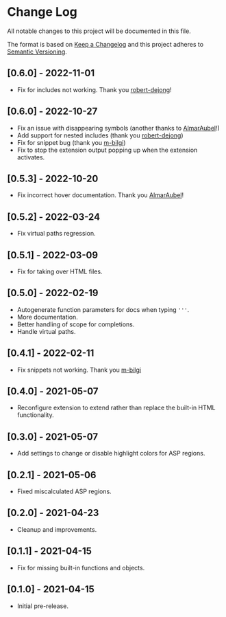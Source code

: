 # Change Log

All notable changes to this project will be documented in this file.

The format is based on [Keep a Changelog](http://keepachangelog.com/en/1.0.0/)
and this project adheres to [Semantic Versioning](http://semver.org/spec/v2.0.0.html).

## [0.6.0] - 2022-11-01

- Fix for includes not working. Thank you [robert-dejong](https://github.com/zbecknell/asp-classic-support/pull/22)!

## [0.6.0] - 2022-10-27

- Fix an issue with disappearing symbols (another thanks to [AlmarAubel](https://github.com/zbecknell/asp-classic-support/pull/18)!)
- Add support for nested includes (thank you [robert-dejong](https://github.com/zbecknell/asp-classic-support/pull/20))
- Fix for snippet bug (thank you [m-bilgi](https://github.com/zbecknell/asp-classic-support/pull/21))
- Fix to stop the extension output popping up when the extension activates.

## [0.5.3] - 2022-10-20

- Fix incorrect hover documentation. Thank you [AlmarAubel](https://github.com/zbecknell/asp-classic-support/pull/16)!

## [0.5.2] - 2022-03-24

- Fix virtual paths regression.

## [0.5.1] - 2022-03-09

- Fix for taking over HTML files.

## [0.5.0] - 2022-02-19

- Autogenerate function parameters for docs when typing `'''`.
- More documentation.
- Better handling of scope for completions.
- Handle virtual paths.

## [0.4.1] - 2022-02-11

- Fix snippets not working. Thank you [m-bilgi](https://github.com/zbecknell/asp-classic-support/issues/12)

## [0.4.0] - 2021-05-07

- Reconfigure extension to extend rather than replace the built-in HTML functionality.

## [0.3.0] - 2021-05-07

- Add settings to change or disable highlight colors for ASP regions.

## [0.2.1] - 2021-05-06

- Fixed miscalculated ASP regions.

## [0.2.0] - 2021-04-23

- Cleanup and improvements.

## [0.1.1] - 2021-04-15

- Fix for missing built-in functions and objects.

## [0.1.0] - 2021-04-15

- Initial pre-release.